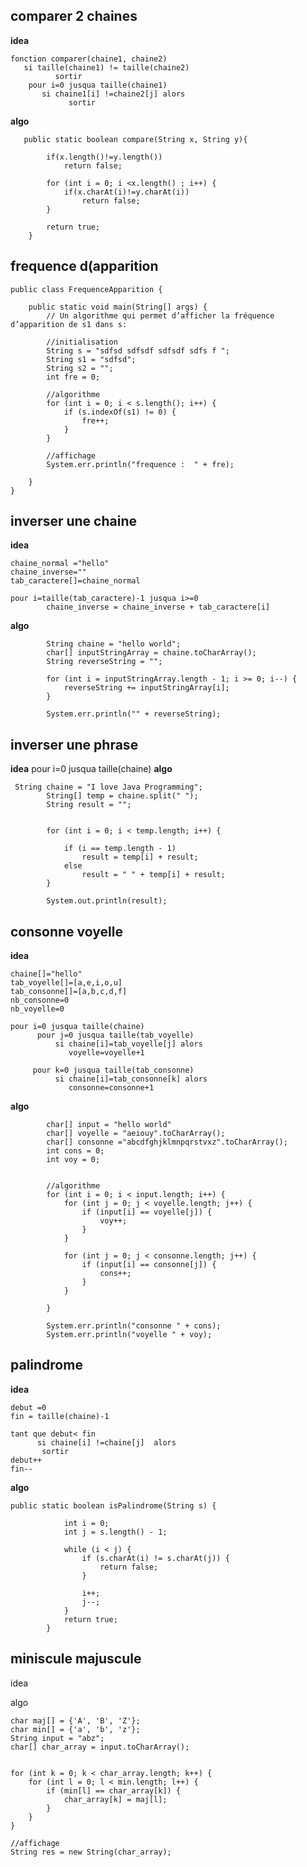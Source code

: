 
## comparer 2 chaines
**idea**

    fonction comparer(chaine1, chaine2)
       si taille(chaine1) != taille(chaine2)
              sortir
        pour i=0 jusqua taille(chaine1)
           si chaine1[i] !=chaine2[j] alors
                 sortir

**algo**
 

       public static boolean compare(String x, String y){
           
            if(x.length()!=y.length())
                return false;
     
            for (int i = 0; i <x.length() ; i++) {
                if(x.charAt(i)!=y.charAt(i))
                    return false;
            }
            
            return true;
        }

    

## frequence d(apparition

    public class FrequenceApparition {
    
        public static void main(String[] args) {
            // Un algorithme qui permet d’afficher la fréquence d’apparition de s1 dans s:
            
            //initialisation
            String s = "sdfsd sdfsdf sdfsdf sdfs f ";
            String s1 = "sdfsd";
            String s2 = "";
            int fre = 0;
            
            //algorithme
            for (int i = 0; i < s.length(); i++) {
                if (s.indexOf(s1) != 0) {
                    fre++;
                }
            }
           
            //affichage
            System.err.println("frequence :  " + fre);
    
        }
    }

## inverser une chaine
**idea**

    chaine_normal ="hello"
    chaine_inverse=""
    tab_caractere[]=chaine_normal 
    
    pour i=taille(tab_caractere)-1 jusqua i>=0
            chaine_inverse = chaine_inverse + tab_caractere[i]

**algo**

            String chaine = "hello world";
            char[] inputStringArray = chaine.toCharArray();
            String reverseString = "";
    
            for (int i = inputStringArray.length - 1; i >= 0; i--) {
                reverseString += inputStringArray[i];
            }
    
            System.err.println("" + reverseString);

## inverser une phrase
**idea**
pour i=0 jusqua taille(chaine)
**algo**
 

     String chaine = "I love Java Programming"; 
            String[] temp = chaine.split(" ");
            String result = ""; 
      
    
            for (int i = 0; i < temp.length; i++) {
                
                if (i == temp.length - 1) 
                    result = temp[i] + result; 
                else
                    result = " " + temp[i] + result; 
            } 
            
            System.out.println(result);
    
## consonne voyelle
**idea**

    chaine[]="hello"
    tab_voyelle[]=[a,e,i,o,u]
    tab_consonne[]=[a,b,c,d,f]
    nb_consonne=0
    nb_voyelle=0
    
    pour i=0 jusqua taille(chaine)
          pour j=0 jusqua taille(tab_voyelle)
              si chaine[i]=tab_voyelle[j] alors
                 voyelle=voyelle+1
                 
         pour k=0 jusqua taille(tab_consonne)
              si chaine[i]=tab_consonne[k] alors
                 consonne=consonne+1     

   
**algo**

            char[] input = "hello world"
            char[] voyelle = "aeiouy".toCharArray();
            char[] consonne ="abcdfghjklmnpqrstvxz".toCharArray();
            int cons = 0;
            int voy = 0;
            
    
            //algorithme
            for (int i = 0; i < input.length; i++) {
                for (int j = 0; j < voyelle.length; j++) {
                    if (input[i] == voyelle[j]) {
                        voy++;
                    }
                }
    
                for (int j = 0; j < consonne.length; j++) {
                    if (input[i] == consonne[j]) {
                        cons++;
                    }
                }
    
            }
            
            System.err.println("consonne " + cons);
            System.err.println("voyelle " + voy);
    

## palindrome
**idea**

    debut =0
    fin = taille(chaine)-1
    
    tant que debut< fin
          si chaine[i] !=chaine[j]  alors
           sortir
    debut++
    fin--

**algo**

    public static boolean isPalindrome(String s) {
        
                int i = 0;
                int j = s.length() - 1;
        
                while (i < j) {
                    if (s.charAt(i) != s.charAt(j)) {
                        return false;
                    }
        
                    i++;
                    j--;
                }
                return true;
            }

## miniscule majuscule

idea

algo

    char maj[] = {'A', 'B', 'Z'};
    char min[] = {'a', 'b', 'z'};
    String input = "abz";
    char[] char_array = input.toCharArray();

    
    for (int k = 0; k < char_array.length; k++) {
        for (int l = 0; l < min.length; l++) {
            if (min[l] == char_array[k]) {
                char_array[k] = maj[l];
            }
        }
    }

    //affichage
    String res = new String(char_array);

